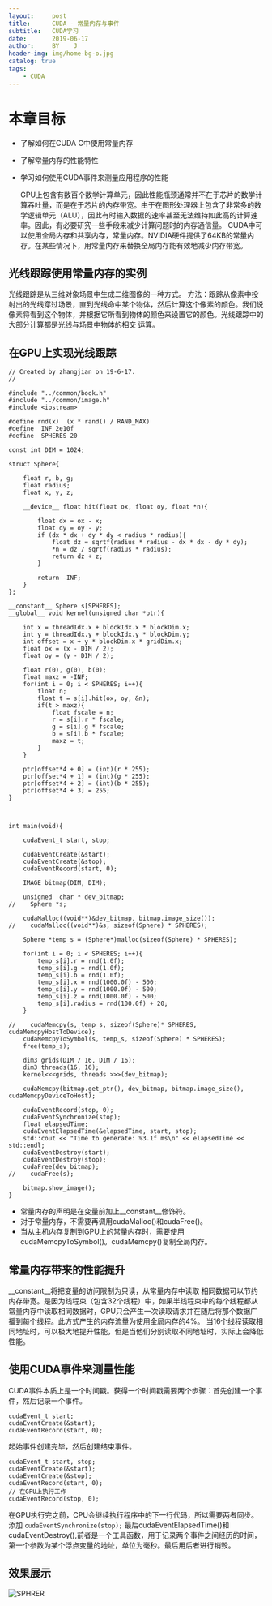 ```yaml
---
layout:     post
title:      CUDA - 常量内存与事件
subtitle:   CUDA学习
date:       2019-06-17
author:     BY    J
header-img: img/home-bg-o.jpg
catalog: true
tags:
    - CUDA
---
```


# 本章目标
+ 了解如何在CUDA C中使用常量内存
+ 了解常量内存的性能特性
+ 学习如何使用CUDA事件来测量应用程序的性能

   GPU上包含有数百个数学计算单元，因此性能瓶颈通常并不在于芯片的数学计算吞吐量，而是在于芯片的内存带宽。由于在图形处理器上包含了非常多的数学逻辑单元（ALU），因此有时输入数据的速率甚至无法维持如此高的计算速率。因此，有必要研究一些手段来减少计算问题时的内存通信量。
   CUDA中可以使用全局内存和共享内存，常量内存。NVIDIA硬件提供了64KB的常量内存。在某些情况下，用常量内存来替换全局内存能有效地减少内存带宽。
   
## 光线跟踪使用常量内存的实例

   光线跟踪是从三维对象场景中生成二维图像的一种方式。
   方法：跟踪从像素中投射出的光线穿过场景，直到光线命中某个物体，然后计算这个像素的颜色。我们说像素将看到这个物体，并根据它所看到物体的颜色来设置它的颜色。光线跟踪中的大部分计算都是光线与场景中物体的相交 运算。

## 在GPU上实现光线跟踪
```//
// Created by zhangjian on 19-6-17.
//

#include "../common/book.h"
#include "../common/image.h"
#include <iostream>

#define rnd(x)  (x * rand() / RAND_MAX)
#define  INF 2e10f
#define  SPHERES 20

const int DIM = 1024;

struct Sphere{

    float r, b, g;
    float radius;
    float x, y, z;

    __device__ float hit(float ox, float oy, float *n){

        float dx = ox - x;
        float dy = oy - y;
        if (dx * dx + dy * dy < radius * radius){
            float dz = sqrtf(radius * radius - dx * dx - dy * dy);
            *n = dz / sqrtf(radius * radius);
            return dz + z;
        }

        return -INF;
    }
};

__constant__ Sphere s[SPHERES];
__global__ void kernel(unsigned char *ptr){

    int x = threadIdx.x + blockIdx.x * blockDim.x;
    int y = threadIdx.y + blockIdx.y * blockDim.y;
    int offset = x + y * blockDim.x * gridDim.x;
    float ox = (x - DIM / 2);
    float oy = (y - DIM / 2);

    float r(0), g(0), b(0);
    float maxz = -INF;
    for(int i = 0; i < SPHERES; i++){
        float n;
        float t = s[i].hit(ox, oy, &n);
        if(t > maxz){
            float fscale = n;
            r = s[i].r * fscale;
            g = s[i].g * fscale;
            b = s[i].b * fscale;
            maxz = t;
        }
    }

    ptr[offset*4 + 0] = (int)(r * 255);
    ptr[offset*4 + 1] = (int)(g * 255);
    ptr[offset*4 + 2] = (int)(b * 255);
    ptr[offset*4 + 3] = 255;
}



int main(void){

    cudaEvent_t start, stop;

    cudaEventCreate(&start);
    cudaEventCreate(&stop);
    cudaEventRecord(start, 0);

    IMAGE bitmap(DIM, DIM);

    unsigned  char * dev_bitmap;
//    Sphere *s;

    cudaMalloc((void**)&dev_bitmap, bitmap.image_size());
//    cudaMalloc((void**)&s, sizeof(Sphere) * SPHERES);

    Sphere *temp_s = (Sphere*)malloc(sizeof(Sphere) * SPHERES);

    for(int i = 0; i < SPHERES; i++){
        temp_s[i].r = rnd(1.0f);
        temp_s[i].g = rnd(1.0f);
        temp_s[i].b = rnd(1.0f);
        temp_s[i].x = rnd(1000.0f) - 500;
        temp_s[i].y = rnd(1000.0f) - 500;
        temp_s[i].z = rnd(1000.0f) - 500;
        temp_s[i].radius = rnd(100.0f) + 20;
    }

//    cudaMemcpy(s, temp_s, sizeof(Sphere)* SPHERES, cudaMemcpyHostToDevice);
    cudaMemcpyToSymbol(s, temp_s, sizeof(Sphere) * SPHERES);
    free(temp_s);

    dim3 grids(DIM / 16, DIM / 16);
    dim3 threads(16, 16);
    kernel<<<grids, threads >>>(dev_bitmap);

    cudaMemcpy(bitmap.get_ptr(), dev_bitmap, bitmap.image_size(), cudaMemcpyDeviceToHost);

    cudaEventRecord(stop, 0);
    cudaEventSynchronize(stop);
    float elapsedTime;
    cudaEventElapsedTime(&elapsedTime, start, stop);
    std::cout << "Time to generate: %3.1f ms\n" << elapsedTime << std::endl;
    cudaEventDestroy(start);
    cudaEventDestroy(stop);
    cudaFree(dev_bitmap);
//    cudaFree(s);

    bitmap.show_image();
}
```
+ 常量内存的声明是在变量前加上__constant__修饰符。
+ 对于常量内存，不需要再调用cudaMalloc()和cudaFree()。
+ 当从主机内存复制到GPU上的常量内存时，需要使用cudaMemcpyToSymbol()。cudaMemcpy()复制全局内存。
## 常量内存带来的性能提升
   __constant__将把变量的访问限制为只读，从常量内存中读取 相同数据可以节约内存带宽。是因为线程束（包含32个线程）中，如果半线程束中的每个线程都从常量内存中读取相同数据时，GPU只会产生一次读取请求并在随后将那个数据广播到每个线程。此方式产生的内存流量为使用全局内存的4%。
   当16个线程读取相同地址时，可以极大地提升性能，但是当他们分别读取不同地址时，实际上会降低性能。

## 使用CUDA事件来测量性能
   CUDA事件本质上是一个时间戳。获得一个时间戳需要两个步骤：首先创建一个事件，然后记录一个事件。
   ```
   cudaEvent_t start;
   cudaEventCreate(&start);
   cudaEventRecord(start, 0);
   ```
   起始事件创建完毕，然后创建结束事件。
   ```
   cudaEvent_t start, stop;
   cudaEventCreate(&start);
   cudaEventCreate(&stop);
   cudaEventRecord(start, 0);
   // 在GPU上执行工作
   cudaEventRecord(stop, 0);
   ```
   在GPU执行完之前，CPU会继续执行程序中的下一行代码，所以需要两者同步。
   添加
   	```
   	cudaEventSynchronize(stop);
   	```
   最后cudaEventElapsedTime()和cudaEventDestroy(),前者是一个工具函数，用于记录两个事件之间经历的时间，第一个参数为某个浮点变量的地址，单位为毫秒。最后用后者进行销毁。

## 效果展示

![SPHRER](https://res.cloudinary.com/dsn0i1fsm/image/upload/v1560791155/blog/CUDA/ch06_m6v6uz.jpg)


















































